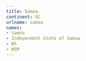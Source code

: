 ```yaml
---
title: Samoa
continent: OC
urlname: samoa
names:
- Samoa
- Independent State of Samoa
- WS
- WSM
---
```


